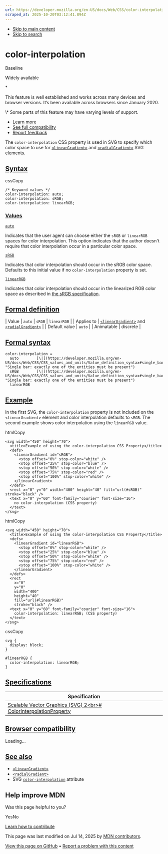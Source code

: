 ```yaml
---
url: https://developer.mozilla.org/en-US/docs/Web/CSS/color-interpolation
scraped_at: 2025-10-20T03:12:41.894Z
---
```


- [Skip to main content](https://developer.mozilla.org/en-US/docs/Web/CSS/color-interpolation#content)
- [Skip to search](https://developer.mozilla.org/en-US/docs/Web/CSS/color-interpolation#search)

# color-interpolation


Baseline

Widely available

\*



This feature is well established and works across many devices and browser versions. It’s been available across browsers since ⁨January 2020⁩.


\\* Some parts of this feature may have varying levels of support.

- [Learn more](https://developer.mozilla.org/en-US/docs/Glossary/Baseline/Compatibility)
- [See full compatibility](https://developer.mozilla.org/en-US/docs/Web/CSS/color-interpolation#browser_compatibility)
- [Report feedback](https://survey.alchemer.com/s3/7634825/MDN-baseline-feedback?page=%2Fen-US%2Fdocs%2FWeb%2FCSS%2Fcolor-interpolation&level=high)

The `color-interpolation` CSS property is used in SVG to specify which color space to use for [`<linearGradient>`](https://developer.mozilla.org/en-US/docs/Web/SVG/Reference/Element/linearGradient) and [`<radialGradient>`](https://developer.mozilla.org/en-US/docs/Web/SVG/Reference/Element/radialGradient) SVG elements.

## [Syntax](https://developer.mozilla.org/en-US/docs/Web/CSS/color-interpolation\#syntax)

cssCopy

```
/* Keyword values */
color-interpolation: auto;
color-interpolation: sRGB;
color-interpolation: linearRGB;

```

### [Values](https://developer.mozilla.org/en-US/docs/Web/CSS/color-interpolation\#values)

[`auto`](https://developer.mozilla.org/en-US/docs/Web/CSS/color-interpolation#auto)

Indicates that the user agent can choose either the `sRGB` or `linearRGB` spaces for color interpolation. This option indicates that the author doesn't require that color interpolation occur in a particular color space.

[`sRGB`](https://developer.mozilla.org/en-US/docs/Web/CSS/color-interpolation#srgb)

Indicates that color interpolation should occur in the sRGB color space.
Defaults to this initial value if no `color-interpolation` property is set.

[`linearRGB`](https://developer.mozilla.org/en-US/docs/Web/CSS/color-interpolation#linearrgb)

Indicates that color interpolation should occur in the linearized RGB color space as described in [the sRGB specification](https://webstore.iec.ch/en/publication/6169).

## [Formal definition](https://developer.mozilla.org/en-US/docs/Web/CSS/color-interpolation\#formal_definition)

| Value | `auto` \| `sRGB` \| `linearRGB` |
| Applies to | [`<linearGradient>`](https://developer.mozilla.org/en-US/docs/Web/SVG/Reference/Element/linearGradient) and [`<radialGradient>`](https://developer.mozilla.org/en-US/docs/Web/SVG/Reference/Element/radialGradient) |
| Default value | `auto` |
| Animatable | discrete |

## [Formal syntax](https://developer.mozilla.org/en-US/docs/Web/CSS/color-interpolation\#formal_syntax)

```
color-interpolation =
  auto        [\|](https://developer.mozilla.org/en-US/docs/Web/CSS/CSS_values_and_units/Value_definition_syntax#single_bar "Single bar: exactly one of the entities must be present")
  sRGB        [\|](https://developer.mozilla.org/en-US/docs/Web/CSS/CSS_values_and_units/Value_definition_syntax#single_bar "Single bar: exactly one of the entities must be present")
  linearRGB

```

## [Example](https://developer.mozilla.org/en-US/docs/Web/CSS/color-interpolation\#example)

In the first SVG, the `color-interpolation` property is not included on the `<linearGradient>` element and color interpolation defaults to `sRGB`.
The second example shows color interpolation using the `linearRGB` value.

htmlCopy

```
<svg width="450" height="70">
  <title>Example of using the color-interpolation CSS Property</title>
  <defs>
    <linearGradient id="sRGB">
      <stop offset="0%" stop-color="white" />
      <stop offset="25%" stop-color="blue" />
      <stop offset="50%" stop-color="white" />
      <stop offset="75%" stop-color="red" />
      <stop offset="100%" stop-color="white" />
    </linearGradient>
  </defs>
  <rect x="0" y="0" width="400" height="40" fill="url(#sRGB)" stroke="black" />
  <text x="0" y="60" font-family="courier" font-size="16">
    no color-interpolation (CSS property)
  </text>
</svg>

```

htmlCopy

```
<svg width="450" height="70">
  <title>Example of using the color-interpolation CSS Property</title>
  <defs>
    <linearGradient id="linearRGB">
      <stop offset="0%" stop-color="white" />
      <stop offset="25%" stop-color="blue" />
      <stop offset="50%" stop-color="white" />
      <stop offset="75%" stop-color="red" />
      <stop offset="100%" stop-color="white" />
    </linearGradient>
  </defs>
  <rect
    x="0"
    y="0"
    width="400"
    height="40"
    fill="url(#linearRGB)"
    stroke="black" />
  <text x="0" y="60" font-family="courier" font-size="16">
    color-interpolation: linearRGB; (CSS property)
  </text>
</svg>

```

cssCopy

```
svg {
  display: block;
}

#linearRGB {
  color-interpolation: linearRGB;
}

```

## [Specifications](https://developer.mozilla.org/en-US/docs/Web/CSS/color-interpolation\#specifications)

| Specification |
| --- |
| [Scalable Vector Graphics (SVG) 2\<br>\# ColorInterpolationProperty](https://svgwg.org/svg2-draft/painting.html#ColorInterpolationProperty) |

## [Browser compatibility](https://developer.mozilla.org/en-US/docs/Web/CSS/color-interpolation\#browser_compatibility)

Loading…

## [See also](https://developer.mozilla.org/en-US/docs/Web/CSS/color-interpolation\#see_also)

- [`<linearGradient>`](https://developer.mozilla.org/en-US/docs/Web/SVG/Reference/Element/linearGradient)
- [`<radialGradient>`](https://developer.mozilla.org/en-US/docs/Web/SVG/Reference/Element/radialGradient)
- SVG [`color-interpolation`](https://developer.mozilla.org/en-US/docs/Web/SVG/Reference/Attribute/color-interpolation) attribute

## Help improve MDN

Was this page helpful to you?

YesNo

[Learn how to contribute](https://developer.mozilla.org/en-US/docs/MDN/Community/Getting_started)

This page was last modified on ⁨Jul 14, 2025⁩ by [MDN contributors](https://developer.mozilla.org/en-US/docs/Web/CSS/color-interpolation/contributors.txt).


[View this page on GitHub](https://github.com/mdn/content/blob/main/files/en-us/web/css/color-interpolation/index.md?plain=1 "Folder: ⁨en-us/web/css/color-interpolation⁩ (Opens in a new tab)") • [Report a problem with this content](https://github.com/mdn/content/issues/new?template=page-report.yml&mdn-url=https%3A%2F%2Fdeveloper.mozilla.org%2Fen-US%2Fdocs%2FWeb%2FCSS%2Fcolor-interpolation&metadata=%3C%21--+Do+not+make+changes+below+this+line+--%3E%0A%3Cdetails%3E%0A%3Csummary%3EPage+report+details%3C%2Fsummary%3E%0A%0A*+Folder%3A+%60en-us%2Fweb%2Fcss%2Fcolor-interpolation%60%0A*+MDN+URL%3A+https%3A%2F%2Fdeveloper.mozilla.org%2Fen-US%2Fdocs%2FWeb%2FCSS%2Fcolor-interpolation%0A*+GitHub+URL%3A+https%3A%2F%2Fgithub.com%2Fmdn%2Fcontent%2Fblob%2Fmain%2Ffiles%2Fen-us%2Fweb%2Fcss%2Fcolor-interpolation%2Findex.md%0A*+Last+commit%3A+https%3A%2F%2Fgithub.com%2Fmdn%2Fcontent%2Fcommit%2F0cc9980e3b21c83d1800a428bc402ae1865326b2%0A*+Document+last+modified%3A+2025-07-14T14%3A43%3A58.000Z%0A%0A%3C%2Fdetails%3E "This will take you to GitHub to file a new issue.")
